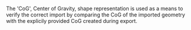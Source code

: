 The 'CoG', Center of Gravity, shape representation is used as a means to verify the correct import by comparing the CoG of the imported geometry with the explicily provided CoG created during export.